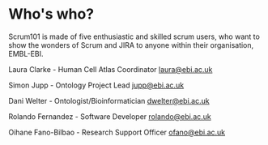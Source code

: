 # Who's who?

Scrum101 is made of five enthusiastic and skilled scrum users, who want to show the wonders of Scrum and JIRA to anyone within their organisation, EMBL-EBI.

Laura Clarke - Human Cell Atlas Coordinator  laura@ebi.ac.uk

Simon Jupp - Ontology Project Lead      jupp@ebi.ac.uk

Dani Welter - Ontologist/Bioinformatician     dwelter@ebi.ac.uk

Rolando Fernandez - Software Developer      rolando@ebi.ac.uk

Oihane Fano-Bilbao - Research Support Officer     ofano@ebi.ac.uk
